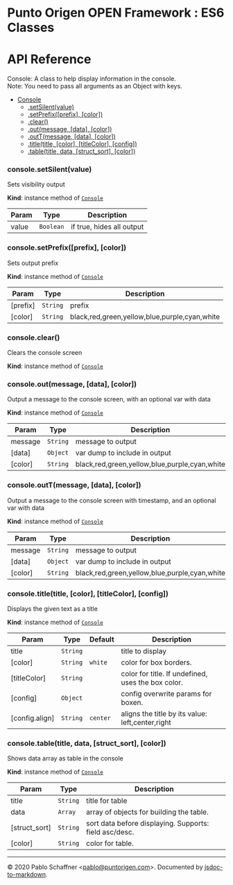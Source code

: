 # Punto Origen OPEN Framework : ES6 Classes

# API Reference
Console: A class to help display information in the console.<br/>Note: You need to pass all arguments as an Object with keys.


* [Console](#module_Console)
    * [.setSilent(value)](#module_Console+setSilent)
    * [.setPrefix([prefix], [color])](#module_Console+setPrefix)
    * [.clear()](#module_Console+clear)
    * [.out(message, [data], [color])](#module_Console+out)
    * [.outT(message, [data], [color])](#module_Console+outT)
    * [.title(title, [color], [titleColor], [config])](#module_Console+title)
    * [.table(title, data, [struct_sort], [color])](#module_Console+table)

<a name="module_Console+setSilent"></a>

### console.setSilent(value)
Sets visibility output

**Kind**: instance method of [<code>Console</code>](#module_Console)  

| Param | Type | Description |
| --- | --- | --- |
| value | <code>Boolean</code> | if true, hides all output |

<a name="module_Console+setPrefix"></a>

### console.setPrefix([prefix], [color])
Sets output prefix

**Kind**: instance method of [<code>Console</code>](#module_Console)  

| Param | Type | Description |
| --- | --- | --- |
| [prefix] | <code>String</code> | prefix |
| [color] | <code>String</code> | black,red,green,yellow,blue,purple,cyan,white |

<a name="module_Console+clear"></a>

### console.clear()
Clears the console screen

**Kind**: instance method of [<code>Console</code>](#module_Console)  
<a name="module_Console+out"></a>

### console.out(message, [data], [color])
Output a message to the console screen, with an optional var with data

**Kind**: instance method of [<code>Console</code>](#module_Console)  

| Param | Type | Description |
| --- | --- | --- |
| message | <code>String</code> | message to output |
| [data] | <code>Object</code> | var dump to include in output |
| [color] | <code>String</code> | black,red,green,yellow,blue,purple,cyan,white |

<a name="module_Console+outT"></a>

### console.outT(message, [data], [color])
Output a message to the console screen with timestamp, and an optional var with data

**Kind**: instance method of [<code>Console</code>](#module_Console)  

| Param | Type | Description |
| --- | --- | --- |
| message | <code>String</code> | message to output |
| [data] | <code>Object</code> | var dump to include in output |
| [color] | <code>String</code> | black,red,green,yellow,blue,purple,cyan,white |

<a name="module_Console+title"></a>

### console.title(title, [color], [titleColor], [config])
Displays the given text as a title

**Kind**: instance method of [<code>Console</code>](#module_Console)  

| Param | Type | Default | Description |
| --- | --- | --- | --- |
| title | <code>String</code> |  | title to display |
| [color] | <code>String</code> | <code>white</code> | color for box borders. |
| [titleColor] | <code>String</code> |  | color for title. If undefined, uses the box color. |
| [config] | <code>Object</code> |  | config overwrite params for boxen. |
| [config.align] | <code>String</code> | <code>center</code> | aligns the title by its value: left,center,right |

<a name="module_Console+table"></a>

### console.table(title, data, [struct_sort], [color])
Shows data array as table in the console

**Kind**: instance method of [<code>Console</code>](#module_Console)  

| Param | Type | Description |
| --- | --- | --- |
| title | <code>String</code> | title for table |
| data | <code>Array</code> | array of objects for building the table. |
| [struct_sort] | <code>String</code> | sort data before displaying. Supports: field asc/desc. |
| [color] | <code>String</code> | color for table. |


* * *

&copy; 2020 Pablo Schaffner &lt;pablo@puntorigen.com&gt;.
Documented by [jsdoc-to-markdown](https://github.com/jsdoc2md/jsdoc-to-markdown).
